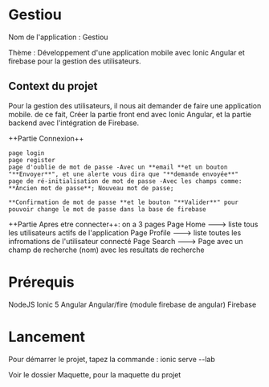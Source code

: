 # Gestiou
Nom de l'application : Gestiou

Thème : Développement d'une application mobile avec Ionic Angular et firebase pour la gestion des utilisateurs.

## Context du projet
Pour la gestion des utilisateurs, il nous ait demander de faire une application mobile. de ce fait,
Créer la partie front end avec Ionic Angular, et la partie backend avec l'intégration de Firebase.

++Partie Connexion++

    page login
    page register
    page d'oublie de mot de passe -Avec un **email **et un bouton "**Envoyer**", et une alerte vous dira que "**demande envoyée**"
    page de ré-initialisation de mot de passe -Avec les champs comme: **Ancien mot de passe**; Nouveau mot de passe;
    
    **Confirmation de mot de passe **et le bouton "**Valider**" pour pouvoir change le mot de passe dans la base de firebase

++Partie Apres etre connecter++: on a 3 pages
    Page Home ---> liste tous les utilisateurs actifs de l'application
    Page Profile ---> liste toutes les infromations de l'utilisateur connecté
    Page Search ---> Page avec un champ de recherche (nom) avec les resultats de recherche

# Prérequis
NodeJS
Ionic 5
Angular
Angular/fire (module firebase de angular)
Firebase

# Lancement
Pour démarrer le projet, tapez la commande : ionic serve --lab

Voir le dossier Maquette, pour la maquette du projet
